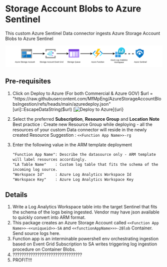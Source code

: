 # Storage Account Blobs to Azure Sentinel
This custom Azure Sentinel Data connector ingests Azure Storage Account Blobs to Azure Sentinel

![LogsIngestionFlow](./images/LogsIngestionFlow.PNG)

## **Pre-requisites**

1. Click on Deploy to Azure (For both Commercial & Azure GOV)
$url = "https://raw.githubusercontent.com/MfMpEng/AzureStorageAccountBlobsIngestion/refs/heads/main/azuredeploy.json"
[uri]::EscapeDataString($url)
[![Deploy to Azure](https://aka.ms/deploytoazurebutton)]{uri}

2. Select the preferred **Subscription**, **Resource Group** and **Location**
   **Note**
   Best practice : Create new Resource Group while deploying - all the resources of your custom Data connector will reside in the newly created Resource
   Suggestion    : ```<<Function App Name>>-rg```

3. Enter the following value in the ARM template deployment
	```
	"Function App Name": Describe the datasource only - ARM template will label resources accordingly.
	"LA Table Name"    : Custom log table that fits the schema of the incoming log source.
	"Workspace Id"     : Azure Log Analytics Workspace Id​
	"Workspace Key"    : Azure Log Analytics Workspace Key
	```

## Details
1. Write a Log Analytics Workspace table into the target Sentinel that fits the schema of the logs being ingested. Vendor may have json available to quickly convert into ARM format.
2. This package creates an Azure Storage Account called ```<<Function App Name>>-<<uniqueid>>-SA``` and ```<<functionAppName>>>-2Blob``` Container. Send source logs here.
3. Function app is an interminable powershell env orchestrating ingestion based on Event Grid Subscription to SA writes triggering log ingestion procedure on Container Blobs.
4. ???????????????????????????????
5. PROFIT!!!